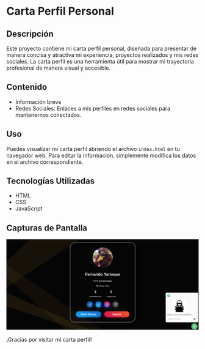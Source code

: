 
# Carta Perfil Personal


## Descripción
Este proyecto contiene mi carta perfil personal, diseñada para presentar de manera concisa y atractiva mi experiencia, proyectos realizados y mis redes sociales. La carta perfil es una herramienta útil para mostrar mi trayectoria profesional de manera visual y accesible.

## Contenido
- Información breve
- Redes Sociales: Enlaces a mis perfiles en redes sociales para mantenernos conectados.

## Uso
Puedes visualizar mi carta perfil abriendo el archivo `index.html` en tu navegador web. Para editar la información, simplemente modifica los datos en el archivo correspondiente.

## Tecnologías Utilizadas
- HTML
- CSS
- JavaScript

## Capturas de Pantalla
![Vista previa de la Carta Perfil](img/captura.png)

¡Gracias por visitar mi carta perfil!
